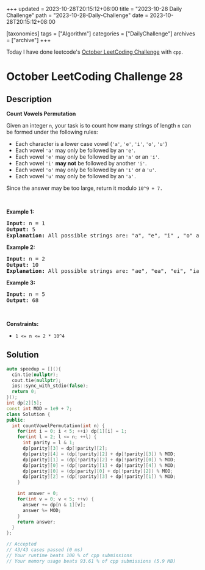 +++
updated = 2023-10-28T20:15:12+08:00
title = "2023-10-28 Daily Challenge"
path = "2023-10-28-Daily-Challenge"
date = 2023-10-28T20:15:12+08:00

[taxonomies]
tags = ["Algorithm"]
categories = ["DailyChallenge"]
archives = ["archive"]
+++

Today I have done leetcode's [October LeetCoding Challenge](https://leetcode.com/problems/count-vowels-permutation/) with `cpp`.

<!-- more -->

# October LeetCoding Challenge 28

## Description

**Count Vowels Permutation**

<p>Given an integer <code>n</code>, your task is to count how many strings of length <code>n</code> can be formed under the following rules:</p>

<ul>
	<li>Each character is a lower case vowel&nbsp;(<code>&#39;a&#39;</code>, <code>&#39;e&#39;</code>, <code>&#39;i&#39;</code>, <code>&#39;o&#39;</code>, <code>&#39;u&#39;</code>)</li>
	<li>Each vowel&nbsp;<code>&#39;a&#39;</code> may only be followed by an <code>&#39;e&#39;</code>.</li>
	<li>Each vowel&nbsp;<code>&#39;e&#39;</code> may only be followed by an <code>&#39;a&#39;</code>&nbsp;or an <code>&#39;i&#39;</code>.</li>
	<li>Each vowel&nbsp;<code>&#39;i&#39;</code> <strong>may not</strong> be followed by another <code>&#39;i&#39;</code>.</li>
	<li>Each vowel&nbsp;<code>&#39;o&#39;</code> may only be followed by an <code>&#39;i&#39;</code> or a&nbsp;<code>&#39;u&#39;</code>.</li>
	<li>Each vowel&nbsp;<code>&#39;u&#39;</code> may only be followed by an <code>&#39;a&#39;.</code></li>
</ul>

<p>Since the answer&nbsp;may be too large,&nbsp;return it modulo <code>10^9 + 7.</code></p>

<p>&nbsp;</p>
<p><strong class="example">Example 1:</strong></p>

<pre>
<strong>Input:</strong> n = 1
<strong>Output:</strong> 5
<strong>Explanation:</strong> All possible strings are: &quot;a&quot;, &quot;e&quot;, &quot;i&quot; , &quot;o&quot; and &quot;u&quot;.
</pre>

<p><strong class="example">Example 2:</strong></p>

<pre>
<strong>Input:</strong> n = 2
<strong>Output:</strong> 10
<strong>Explanation:</strong> All possible strings are: &quot;ae&quot;, &quot;ea&quot;, &quot;ei&quot;, &quot;ia&quot;, &quot;ie&quot;, &quot;io&quot;, &quot;iu&quot;, &quot;oi&quot;, &quot;ou&quot; and &quot;ua&quot;.
</pre>

<p><strong class="example">Example 3:&nbsp;</strong></p>

<pre>
<strong>Input:</strong> n = 5
<strong>Output:</strong> 68</pre>

<p>&nbsp;</p>
<p><strong>Constraints:</strong></p>

<ul>
	<li><code>1 &lt;= n &lt;= 2 * 10^4</code></li>
</ul>


## Solution

``` cpp
auto speedup = [](){
  cin.tie(nullptr);
  cout.tie(nullptr);
  ios::sync_with_stdio(false);
  return 0;
}();
int dp[2][5];
const int MOD = 1e9 + 7;
class Solution {
public:
  int countVowelPermutation(int n) {
    for(int i = 0; i < 5; ++i) dp[1][i] = 1;
    for(int l = 2; l <= n; ++l) {
      int parity = l & 1;
      dp[parity][3] = dp[!parity][2];
      dp[parity][4] = (dp[!parity][2] + dp[!parity][3]) % MOD;
      dp[parity][1] = (dp[!parity][2] + dp[!parity][0]) % MOD;
      dp[parity][0] = (dp[!parity][1] + dp[!parity][4]) % MOD;
      dp[parity][0] = (dp[parity][0] + dp[!parity][2]) % MOD;
      dp[parity][2] = (dp[!parity][3] + dp[!parity][1]) % MOD;
    }

    int answer = 0;
    for(int v = 0; v < 5; ++v) {
      answer += dp[n & 1][v];
      answer %= MOD;
    }
    return answer;
  }
};

// Accepted
// 43/43 cases passed (0 ms)
// Your runtime beats 100 % of cpp submissions
// Your memory usage beats 93.61 % of cpp submissions (5.9 MB)
```
